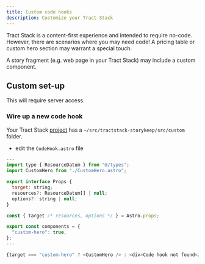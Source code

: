 ```yaml
---
title: Custom code hooks
description: Customize your Tract Stack
---
```


Tract Stack is a content-first experience and intended to require no-code. However, there are scenarios where you may need code! A pricing table or custom hero section may warrant a special touch.

A story fragment (e.g. web page in your Tract Stack) may include a custom component.

## Custom set-up

This will require server access.

### Wire up a new code hook

Your Tract Stack [project](/basics/structure/) has a `~/src/tractstack-storykeep/src/custom` folder.

- edit the `CodeHook.astro` file

```js
---
import type { ResourceDatum } from "@/types";
import CustomHero from "./CustomHero.astro";

export interface Props {
  target: string;
  resources?: ResourceDatum[] | null;
  options?: string | null;
}

const { target /* resources, options */ } = Astro.props;

export const components = {
  "custom-hero": true,
};
---

{target === "custom-hero" ? <CustomHero /> : <div>Code hook not found</div>}
```
